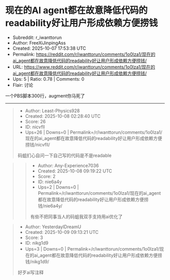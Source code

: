 # 现在的AI agent都在故意降低代码的readability好让用户形成依赖方便捞钱

- Subreddit: r_iwanttorun
- Author: FreeXiJinpingAss
- Created: 2025-10-07 17:53:38 UTC
- Permalink: https://reddit.com/r/iwanttorun/comments/1o0lza1/现在的ai_agent都在故意降低代码的readability好让用户形成依赖方便捞钱/
- URL: https://www.reddit.com/r/iwanttorun/comments/1o0lza1/现在的ai_agent都在故意降低代码的readability好让用户形成依赖方便捞钱/
- Ups: 5 | Ratio: 0.78 | Comments: 0
- Flair: 讨论


一个PBS脚本300行，augment你马死了


---

> - Author: Least-Physics928
> - Created: 2025-10-08 02:28:40 UTC
> - Score: 26
> - ID: nicvfll
> - Ups=26 | Downs=0 | Permalink=/r/iwanttorun/comments/1o0lza1/现在的ai_agent都在故意降低代码的readability好让用户形成依赖方便捞钱/nicvfll/
>
> 码蛆扪心自问一下自己写的代码是不是readable

>> - Author: Any-Experience7036
>> - Created: 2025-10-08 09:19:22 UTC
>> - Score: 2
>> - ID: nie6a4y
>> - Ups=2 | Downs=0 | Permalink=/r/iwanttorun/comments/1o0lza1/现在的ai_agent都在故意降低代码的readability好让用户形成依赖方便捞钱/nie6a4y/
>>
>> 有些不把同事当人的码蛆我双手支持用ai优化了

> - Author: YesterdayIDreamU
> - Created: 2025-10-09 09:13:21 UTC
> - Score: 3
> - ID: nikg1d9
> - Ups=3 | Downs=0 | Permalink=/r/iwanttorun/comments/1o0lza1/现在的ai_agent都在故意降低代码的readability好让用户形成依赖方便捞钱/nikg1d9/
>
> 好歹ai写注释
